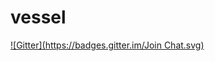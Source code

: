 # vessel
[![Gitter](https://badges.gitter.im/Join Chat.svg)](https://gitter.im/awvessel/vessel?utm_source=badge&utm_medium=badge&utm_campaign=pr-badge&utm_content=badge)